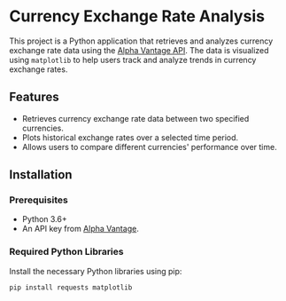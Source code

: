 # Currency Exchange Rate Analysis

This project is a Python application that retrieves and analyzes currency exchange rate data using the [Alpha Vantage API](https://www.alphavantage.co/). The data is visualized using `matplotlib` to help users track and analyze trends in currency exchange rates.

## Features

- Retrieves currency exchange rate data between two specified currencies.
- Plots historical exchange rates over a selected time period.
- Allows users to compare different currencies' performance over time.

## Installation

### Prerequisites
- Python 3.6+
- An API key from [Alpha Vantage](https://www.alphavantage.co/support/#api-key).

### Required Python Libraries
Install the necessary Python libraries using pip:

```bash
pip install requests matplotlib

